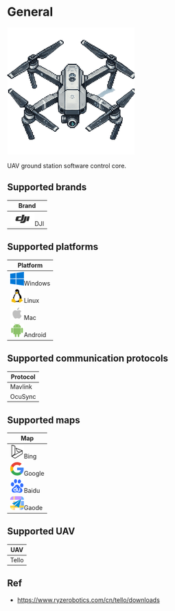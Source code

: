 # General
![](imgs\uav.png)

UAV ground station software control core.

## Supported brands

| Brand                |
| -------------------- |
| ![](imgs\dji.png)DJI |



## Supported platforms

| Platform                     |
| ---------------------------- |
| ![](imgs\windows.png)Windows |
| ![](imgs\linux.png)Linux     |
| ![](imgs\mac.png)Mac         |
| ![](imgs\android.png)Android |



## Supported communication protocols

| Protocol |
| -------- |
| Mavlink  |
| OcuSync  |



## Supported maps

| Map                        |
| -------------------------- |
| ![](imgs\Bing.png)Bing     |
| ![](imgs\google.png)Google |
| ![](imgs\Baidu.png)Baidu   |
| ![](imgs\Gaode.png)Gaode   |



## Supported UAV

| UAV   |
| ----- |
| Tello |



## Ref

- https://www.ryzerobotics.com/cn/tello/downloads
